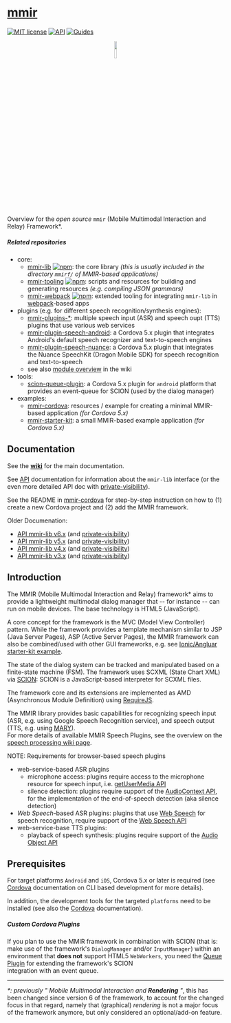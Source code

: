 [mmir][11]
====

[![MIT license](https://img.shields.io/badge/License-MIT-green.svg)](https://opensource.org/licenses/MIT)
[![API](https://img.shields.io/badge/docs-API%20reference-orange.svg?style=flat)](https://mmig.github.io/mmir/api)
[![Guides](https://img.shields.io/badge/docs-guides-orange.svg?style=flat)](https://github.com/mmig/mmir/wiki)

<p align="center">
<img width="10%" src="https://raw.githubusercontent.com/wiki/mmig/mmir/images/logo.png">
</p>

Overview for the _open source_ `mmir` (Mobile Multimodal Interaction and Relay) Framework*.


##### Related repositories

- core:
  * [mmir-lib][4] [![npm](https://img.shields.io/npm/v/mmir-lib)](https://www.npmjs.com/package/mmir-lib): the core library _(this is usually included in the directory `mmirf/` of MMIR-based applications)_
  * [mmir-tooling][5] [![npm](https://img.shields.io/npm/v/mmir-tooling)](https://www.npmjs.com/package/mmir-tooling): scripts and resources for building and generating resources _(e.g. compiling JSON grammars)_
  * [mmir-webpack][25] [![npm](https://img.shields.io/npm/v/mmir-webpack)](https://www.npmjs.com/package/mmir-webpack): extended tooling for integrating `mmir-lib` in [webpack][26]-based apps
- plugins (e.g. for different speech recognition/synthesis engines):
  * [mmir-plugins-*][20]: multiple speech input (ASR) and speech oupt (TTS) plugins that use various web services
  * [mmir-plugin-speech-android][14]: a Cordova 5.x plugin that integrates Android's default speech recognizer and text-to-speech engines
  * [mmir-plugin-speech-nuance][15]: a Cordova 5.x plugin that integrates the Nuance SpeechKit (Dragon Mobile SDK) for speech recognition and text-to-speech
  * see also [module overview][16] in the wiki
- tools:
  * [scion-queue-plugin][6]: a Cordova 5.x plugin for `android` platform that provides an event-queue for SCION (used by the dialog manager)
- examples:
  * [mmir-cordova][9]: resources / example for creating a minimal MMIR-based application _(for Cordova 5.x)_
  * [mmir-starter-kit][10]: a small MMIR-based example application _(for Cordova 5.x)_

## Documentation

See the **[wiki][8]** for the main documentation.


See [API][12] documentation for information about the `mmir-lib` interface (or the even more detailed API doc with [private-visibility][13]).


See the README in [mmir-cordova][9] for step-by-step instruction on how to (1) create a new Cordova project and (2) add the MMIR framework.


Older Documenation:
 * [API mmir-lib v6.x][29] (and [private-visibility][30])
 * [API mmir-lib v5.x][27] (and [private-visibility][28])
 * [API mmir-lib v4.x][23] (and [private-visibility][24])
 * [API mmir-lib v3.x][17] (and [private-visibility][18])


## Introduction

The MMIR (Mobile Multimodal Interaction and Relay) framework* aims to provide a
lightweight multimodal dialog manager that -- for instance -- can run on mobile devices.
The base technology is HTML5 (JavaScript).

A core concept for the framework is the MVC (Model View Controller) pattern.
While the framework provides a template mechanism similar to JSP (Java Server Pages),
ASP (Active Server Pages), the MMIR framework can also be combined/used with other GUI
frameworks, e.g. see [Ionic/Angluar starter-kit example][22].

The state of the dialog system can be tracked and manipulated based on a finite-state machine (FSM).
The framework uses SCXML (State Chart XML) via [SCION][1]: SCION is a JavaScript-based interpreter for SCXML files.

The framework core and its extensions are implemented as AMD (Asynchronous Module Definition) using [RequireJS][3].

The MMIR library provides basic capabilities for recognizing speech input
(ASR, e.g. using Google Speech Recognition service), and speech output (TTS, e.g. using [MARY][2]).  
For more details of available MMIR Speech Plugins, see the overview on the [speech processing wiki page][19].

NOTE: Requirements for browser-based speech plugins
 * web-service-based ASR plugins
	* microphone access: plugins require access to the microphone resource for speech input, i.e. [getUserMedia API](https://caniuse.com/#feat=stream)
	* silence detection: plugins require support of the [AudioContext API](https://caniuse.com/#feat=audio-api), for the implementation of the end-of-speech detection (aka silence detection)
 * _Web Speech_-based ASR plugins: plugins that use [Web Speech][7] for speech recognition, require support of the [Web Speech API](https://caniuse.com/#feat=speech-recognition)
 * web-service-base TTS plugins:
    * playback of speech synthesis: plugins require support of the [Audio Object API](https://caniuse.com/#feat=audio)


## Prerequisites

For target platforms `Android` and `iOS`, Cordova 5.x or later is required
(see [Cordova][21] documentation on CLI based development for more details).

In addition, the development tools for the targeted `platforms` need to be installed (see also the [Cordova][21] documentation).

##### Custom Cordova Plugins

If you plan to use the MMIR framework in combination with SCION (that is: make use of
the framework's `DialogManager` and/or `InputManager`) within an environment that __does not__
support HTML5 `WebWorkers`, you need the [Queue Plugin][6] for extending the framework's SCION  
integration with an event queue.

----
_*:_ _previously " Mobile Multimodal Interaction and **Rendering** "_, this has been changed
      since version 6 of the framework, to account for the changed focus in that regard,
      namely that (graphical) _rendering_ is not a major focus of the framework anymore,
      but only considered an optional/add-on feature.


[0]: https://cordova.apache.org/
[1]: https://gitlab.com/scion-scxml/scion
[2]: http://mary.dfki.de/
[3]: https://requirejs.org/
[4]: https://github.com/mmig/mmir-lib
[5]: https://github.com/mmig/mmir-tooling
[6]: https://github.com/mmig/mmir-plugin-scionqueue
[7]: https://w3c.github.io/speech-api/
[8]: https://github.com/mmig/mmir/wiki
[9]: https://github.com/mmig/mmir-cordova
[10]: https://github.com/mmig/mmir-starter-kit
[11]: https://github.com/mmig/mmir
[12]: https://mmig.github.io/mmir/api
[13]: https://mmig.github.io/mmir/api-all
[14]: https://github.com/mmig/mmir-plugin-speech-android
[15]: https://github.com/mmig/mmir-plugin-speech-nunace
[16]: https://github.com/mmig/mmir/wiki/3.9.2-Speech-Processing-in-MMIR#speech-modules
[17]: https://mmig.github.io/mmir/api-v3
[18]: https://mmig.github.io/mmir/api-all-v3
[19]: https://github.com/mmig/mmir/wiki/3.9.2-Speech-Processing-in-MMIR
[20]: https://github.com/mmig?q=mmir-plugin-
[21]: https://cordova.apache.org/docs/
[22]: https://github.com/mmig/mmir-starter-kit/tree/ionic-gui
[23]: https://mmig.github.io/mmir/api-v4
[24]: https://mmig.github.io/mmir/api-all-v4
[25]: https://github.com/mmig/mmir-webpack
[26]: https://webpack.js.org/
[27]: https://mmig.github.io/mmir/api-v5
[28]: https://mmig.github.io/mmir/api-all-v5
[29]: https://mmig.github.io/mmir/api-v6
[30]: https://mmig.github.io/mmir/api-all-v6
